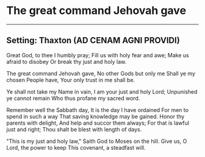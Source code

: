 # The great command Jehovah gave

***

## Setting: Thaxton (AD CENAM AGNI PROVIDI)

Great God, to thee I humbly pray;
Fill us with holy fear and awe;
Make us afraid to disobey
Or break thy just and holy law.

The great command Jehovah gave,
No other Gods but only me
Shall ye my chosen People have,
Your only trust in me shall be.

Ye shall not take my Name in vain,
I am your just and holy Lord;
Unpunished ye cannot remain
Who thus profane my sacred word.

Remember well the Sabbath day,
It is the day I have ordained
For men to spend in such a way
That saving knowledge may be gained.
Honor thy parents with delight,
And help and succor them always;
For that is lawful just and right;
Thou shalt be blest with length of days.

"This is my just and holy law,"
Saith God to Moses on the hill.
Give us, O Lord, the power to keep
This covenant, a steadfast will.